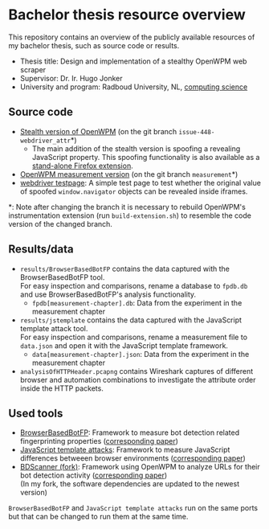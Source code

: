 # Bachelor thesis resource overview
This repository contains an overview of the publicly available resources of my bachelor thesis, such as source code or results.

- Thesis title: Design and implementation of a stealthy OpenWPM web scraper
- Supervisor: Dr. Ir. Hugo Jonker
- University and program: Radboud University, NL, [computing science](https://www.ru.nl/english/education/bachelors/computing-science/)

## Source code
- [Stealth version of OpenWPM](https://github.com/Flnch/OpenWPM/tree/issue-448-webdriver_attr) (on the git branch `issue-448-webdriver_attr`*)
  - The main addition of the stealth version is spoofing a revealing JavaScript property. This spoofing functionality is also available as a [stand-alone Firefox extension](https://github.com/Flnch/stealth-extension).
- [OpenWPM measurement version](https://github.com/Flnch/OpenWPM/tree/measurement) (on the git branch `measurement`*)
- [webdriver testpage](https://github.com/Flnch/webdriver-testpage): A simple test page to test whether the original value of spoofed `window.navigator` objects can be revealed inside iframes.

\*: Note after changing the branch it is necessary to rebuild OpenWPM's instrumentation extension (run `build-extension.sh`) to resemble the code version of the changed branch.

## Results/data
- `results/BrowserBasedBotFP` contains the data captured with the BrowserBasedBotFP tool.  
  For easy inspection and comparisons, rename a database to `fpdb.db` and use BrowserBasedBotFP's analysis functionality.
  - `fpdb[measurement-chapter].db`: Data from the experiment in the measurement chapter
- `results/jstemplate` contains the data captured with the JavaScript template attack tool.  
  For easy inspection and comparisons, rename a measurement file to `data.json` and open it with the JavaScript template framework.
  - `data[measurement-chapter].json`: Data from the experiment in the measurement chapter
- `analysisOfHTTPHeader.pcapng` contains Wireshark captures of different browser and automation combinations to investigate the attribute order inside the HTTP packets.

## Used tools
- [BrowserBasedBotFP](https://github.com/bkrumnow/BrowserBasedBotFP): Framework to measure bot detection related fingerprinting properties ([corresponding paper](http://www.open.ou.nl/hjo/papers/ESORICS19.pdf))
- [JavaScript template attacks](https://github.com/IAIK/jstemplate): Framework to measure JavaScript differences betweeen browser environments ([corresponding paper](https://www.ndss-symposium.org/wp-content/uploads/2019/02/ndss2019_01B-4_Schwarz_paper.pdf))
- [BDScanner (fork)](https://github.com/Flnch/BDScanner): Framework using OpenWPM to analyze URLs for their bot detection activity ([corresponding paper](http://www.open.ou.nl/hjo/papers/ESORICS19.pdf))  
  (In my fork, the software dependencies are updated to the newest version)

`BrowserBasedBotFP` and `JavaScript template attacks` run on the same ports but that can be changed to run them at the same time.

